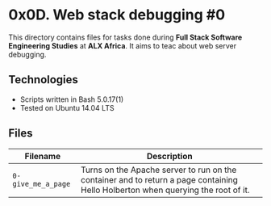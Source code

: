 # 0x0D. Web stack debugging #0
This directory contains files for tasks done during **Full Stack Software Engineering Studies** at **ALX Africa**. It aims to teac about web server debugging.

## Technologies
* Scripts written in Bash 5.0.17(1)
* Tested on Ubuntu 14.04 LTS

## Files

| Filename | Description |
|--------|-----------|
| `0-give_me_a_page` | Turns on the Apache server to run on the container and to return a page containing Hello Holberton when querying the root of it. |

